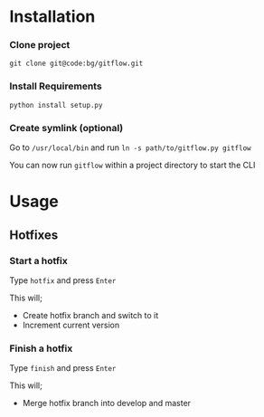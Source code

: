 # Installation

### Clone project

`git clone git@code:bg/gitflow.git`

### Install Requirements

`python install setup.py`

### Create symlink (optional)

Go to `/usr/local/bin` and run `ln -s path/to/gitflow.py gitflow`

You can now run `gitflow` within a project directory to start the CLI

# Usage

## Hotfixes

### Start a hotfix

Type `hotfix` and press `Enter`

This will;
* Create hotfix branch and switch to it
* Increment current version


### Finish a hotfix

Type `finish` and press `Enter`

This will;

* Merge hotfix branch into develop and master

